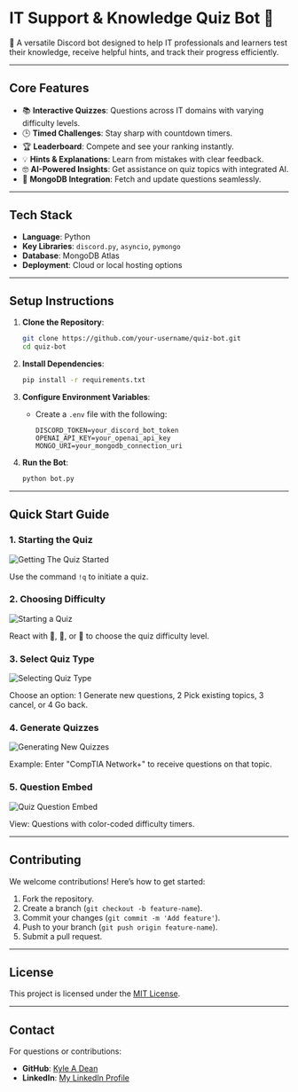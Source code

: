 # IT Support & Knowledge Quiz Bot 🤖

🚀 A versatile Discord bot designed to help IT professionals and learners test their knowledge, receive helpful hints, and track their progress efficiently.

---

## **Core Features**
- 📚 **Interactive Quizzes**: Questions across IT domains with varying difficulty levels.
- 🕒 **Timed Challenges**: Stay sharp with countdown timers.
- 🏆 **Leaderboard**: Compete and see your ranking instantly.
- 💡 **Hints & Explanations**: Learn from mistakes with clear feedback.
- 🤓 **AI-Powered Insights**: Get assistance on quiz topics with integrated AI.
- 💾 **MongoDB Integration**: Fetch and update questions seamlessly.

---

## **Tech Stack**
- **Language**: Python
- **Key Libraries**: `discord.py`, `asyncio`, `pymongo`
- **Database**: MongoDB Atlas
- **Deployment**: Cloud or local hosting options

---

## **Setup Instructions**
1. **Clone the Repository**:
    ```bash
    git clone https://github.com/your-username/quiz-bot.git
    cd quiz-bot
    ```

2. **Install Dependencies**:
    ```bash
    pip install -r requirements.txt
    ```

3. **Configure Environment Variables**:
    - Create a `.env` file with the following:
        ```plaintext
        DISCORD_TOKEN=your_discord_bot_token
        OPENAI_API_KEY=your_openai_api_key
        MONGO_URI=your_mongodb_connection_uri
        ```

4. **Run the Bot**:
    ```bash
    python bot.py
    ```
---

## **Quick Start Guide**

### 1. **Starting the Quiz**
   ![Getting The Quiz Started](https://i.imgur.com/LOR6eKK.png)

   Use the command `!q` to initiate a quiz.

### 2. **Choosing Difficulty**
   ![Starting a Quiz](https://i.imgur.com/zq3PmV3.png)

   React with 💚, 💛, or 💜 to choose the quiz difficulty level.

### 3. **Select Quiz Type**
   ![Selecting Quiz Type](https://i.imgur.com/K7U1VCt.png)

   Choose an option: 1️ Generate new questions, 2️ Pick existing topics, 3 cancel, or 4 Go back.

### 4. **Generate Quizzes**
   ![Generating New Quizzes](https://i.imgur.com/9h5vpTA.png)

   Example: Enter "CompTIA Network+" to receive questions on that topic.

### 5. **Question Embed**
   ![Quiz Question Embed](https://i.imgur.com/N4lR9Yy.png)

   View: Questions with color-coded difficulty timers.

---

## **Contributing**
We welcome contributions! Here’s how to get started:
1. Fork the repository.
2. Create a branch (`git checkout -b feature-name`).
3. Commit your changes (`git commit -m 'Add feature'`).
4. Push to your branch (`git push origin feature-name`).
5. Submit a pull request.

---

## **License**
This project is licensed under the [MIT License](LICENSE).

---

## **Contact**
For questions or contributions:
- **GitHub**: [Kyle A Dean](https://github.com/cloudURBANE)
- **LinkedIn**: [My LinkedIn Profile](https://www.linkedin.com/in/kyleaustin-dean/)
